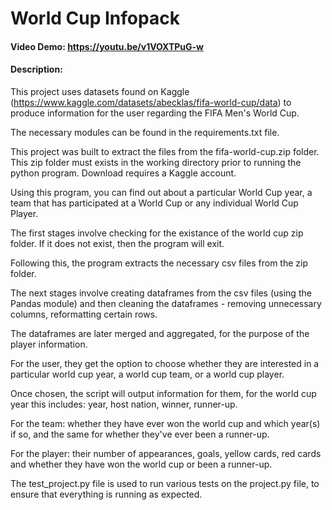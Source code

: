 # World Cup Infopack

#### Video Demo:  https://youtu.be/v1VOXTPuG-w

#### Description:

This project uses datasets found on Kaggle (https://www.kaggle.com/datasets/abecklas/fifa-world-cup/data) to produce information for the user regarding the FIFA Men's World Cup.

The necessary modules can be found in the requirements.txt file.

This project was built to extract the files from the fifa-world-cup.zip folder. This zip folder must exists in the working directory prior to running the python program. Download requires a Kaggle account.

Using this program, you can find out about a particular World Cup year, a team that has participated at a World Cup or any individual World Cup Player.

The first stages involve checking for the existance of the world cup zip folder. If it does not exist, then the program will exit.

Following this, the program extracts the necessary csv files from the zip folder.

The next stages involve creating dataframes from the csv files (using the Pandas module) and then cleaning the dataframes - removing unnecessary columns, reformatting certain rows.

The dataframes are later merged and aggregated, for the purpose of the player information.

For the user, they get the option to choose whether they are interested in a particular world cup year, a world cup team, or a world cup player.

Once chosen, the script will output information for them, for the world cup year this includes: year, host nation, winner, runner-up.

For the team: whether they have ever won the world cup and which year(s) if so, and the same for whether they've ever been a runner-up.

For the player: their number of appearances, goals, yellow cards, red cards and whether they have won the world cup or been a runner-up.

The test_project.py file is used to run various tests on the project.py file, to ensure that everything is running as expected.
